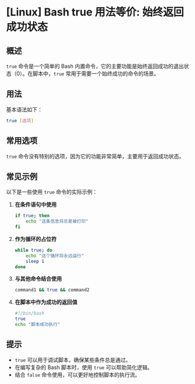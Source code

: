 # [Linux] Bash true 用法等价: 始终返回成功状态

## 概述
`true` 命令是一个简单的 Bash 内置命令，它的主要功能是始终返回成功的退出状态（0）。在脚本中，`true` 常用于需要一个始终成功的命令的场景。

## 用法
基本语法如下：
```bash
true [选项]
```

## 常用选项
`true` 命令没有特别的选项，因为它的功能非常简单，主要用于返回成功状态。

## 常见示例
以下是一些使用 `true` 命令的实际示例：

1. **在条件语句中使用**
   ```bash
   if true; then
       echo "这条信息将总是被打印"
   fi
   ```

2. **作为循环的占位符**
   ```bash
   while true; do
       echo "这个循环将永远运行"
       sleep 1
   done
   ```

3. **与其他命令结合使用**
   ```bash
   command1 && true && command2
   ```

4. **在脚本中作为成功的返回值**
   ```bash
   #!/bin/bash
   true
   echo "脚本成功执行"
   ```

## 提示
- `true` 可以用于调试脚本，确保某些条件总是通过。
- 在编写复杂的 Bash 脚本时，使用 `true` 可以帮助简化逻辑。
- 结合 `false` 命令使用，可以更好地控制脚本的执行流。